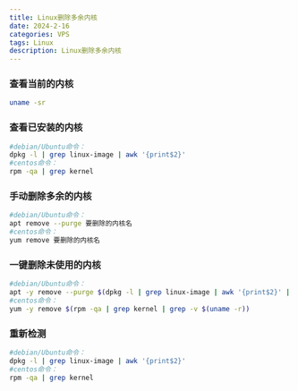 ```yaml
---
title: Linux删除多余内核
date: 2024-2-16
categories: VPS
tags: Linux
description: Linux删除多余内核
---
```


### 查看当前的内核

```bash
uname -sr
```

### 查看已安装的内核

```bash
#debian/Ubuntu命令：
dpkg -l | grep linux-image | awk '{print$2}'
#centos命令：
rpm -qa | grep kernel
```

### 手动删除多余的内核

```bash
#debian/Ubuntu命令：
apt remove --purge 要删除的内核名
#centos命令：
yum remove 要删除的内核名
```

### 一键删除未使用的内核

```bash
#debian/Ubuntu命令：
apt -y remove --purge $(dpkg -l | grep linux-image | awk '{print$2}' | grep -v $(uname -r)) 
#centos命令：
yum -y remove $(rpm -qa | grep kernel | grep -v $(uname -r))
```

### 重新检测

```bash
#debian/Ubuntu命令：
dpkg -l | grep linux-image | awk '{print$2}'
#centos命令：
rpm -qa | grep kernel
```
